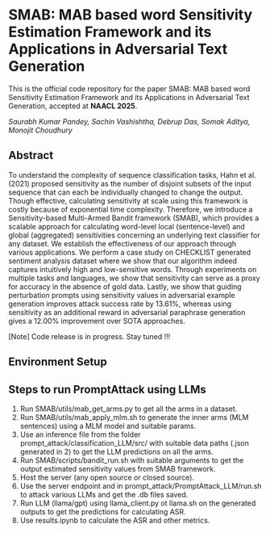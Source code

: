 # SMAB: MAB based word Sensitivity Estimation Framework and its Applications in Adversarial Text Generation

This is the official code repository for the paper SMAB: MAB based word Sensitivity Estimation Framework and its Applications in Adversarial Text Generation, accepted at **NAACL 2025**.

*Saurabh Kumar Pandey, Sachin Vashishtha, Debrup Das, Somak Aditya, Monojit Choudhury* 

## Abstract
To understand the complexity of sequence classification tasks, Hahn et al. (2021) proposed sensitivity as the number of disjoint subsets of the input sequence that can each be individually changed to change the output. Though effective, calculating sensitivity at scale using this framework is costly because of exponential time complexity. Therefore, we introduce a Sensitivity-based Multi-Armed Bandit framework (SMAB), which provides a scalable approach for calculating word-level local (sentence-level) and global (aggregated) sensitivities concerning an underlying text classifier for any dataset. We establish the effectiveness of our approach through various applications. We perform a case study on CHECKLIST generated sentiment analysis dataset where we show that our algorithm indeed captures intuitively high and low-sensitive words. Through experiments on multiple tasks and languages, we show that sensitivity can serve as a proxy for accuracy in the absence of gold data. Lastly, we show that guiding perturbation prompts using sensitivity values in adversarial example generation improves attack success rate by 13.61%, whereas using sensitivity as an additional reward in adversarial paraphrase generation gives a 12.00% improvement over SOTA approaches. 

[Note] Code release is in progress. Stay tuned !!!

## Environment Setup

## Steps to run PromptAttack using LLMs

1. Run SMAB/utils/mab_get_arms.py to get all the arms in a dataset.
2. Run SMAB/utils/mab_apply_mlm.sh to generate the inner arms (MLM sentences) using a MLM model and suitable params.
3. Use an inference file from the folder prompt_attack/classification_LLM/src/ with suitable data paths (.json generated in 2) to get the LLM predictions on all the arms.
4. Run SMAB/scripts/bandit_run.sh with suitable arguments to get the output estimated sensitivity values from SMAB framework. 
4. Host the server (any open source or closed source).
5. Use the server endpoint and in prompt_attack/PromptAttack_LLM/run.sh to attack various LLMs and get the .db files saved.
6. Run LLM (llama/gpt) using llama_client.py ot llama.sh on the generated outputs to get the predictions for calculating ASR.
7. Use results.ipynb to calculate the ASR and other metrics.
